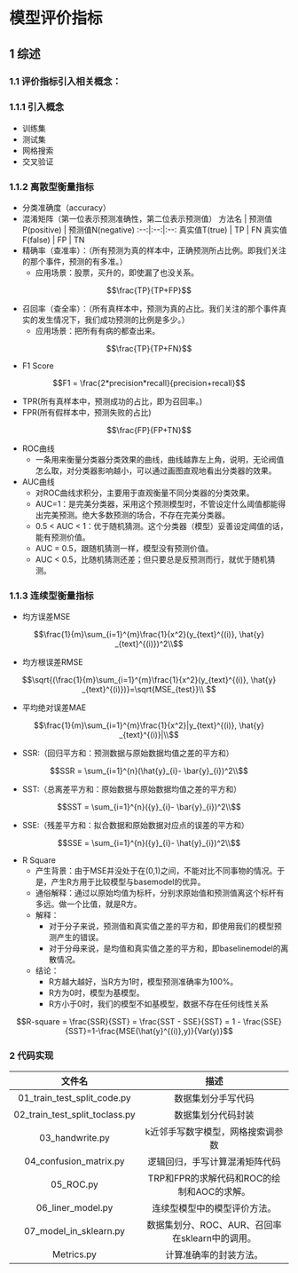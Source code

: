 # **模型评价指标**
## 1 综述
### 1.1 评价指标引入相关概念：
### 1.1.1 引入概念
- 训练集
- 测试集
- 网格搜索
- 交叉验证

### 1.1.2 离散型衡量指标
- 分类准确度（accuracy）
- 混淆矩阵（第一位表示预测准确性，第二位表示预测值）
    方法名 | 预测值P(positive) | 预测值N(negative)
    :--:|:--:|:--:
    真实值T(true) | TP | FN
    真实值F(false) | FP | TN
- 精确率（查准率）：（所有预测为真的样本中，正确预测所占比例。即我们关注的那个事件，预测的有多准。）
   - 应用场景：股票，买升的，即使漏了也没关系。 
```math
\frac{TP}{TP+FP}
```    
- 召回率（查全率）：（所有真样本中，预测为真的占比。我们关注的那个事件真实的发生情况下，我们成功预测的比例是多少。）
    - 应用场景：把所有有病的都查出来。
```math
\frac{TP}{TP+FN}
```
- F1 Score
```math
F1 = \frac{2*precision*recall}{precision+recall}
```
- TPR(所有真样本中，预测成功的占比，即为召回率。)
- FPR(所有假样本中，预测失败的占比)
```math
\frac{FP}{FP+TN}
```
- ROC曲线
    - 一条用来衡量分类器分类效果的曲线，曲线越靠左上角，说明，无论阀值怎么取，对分类器影响越小，可以通过画图直观地看出分类器的效果。
- AUC曲线
    - 对ROC曲线求积分，主要用于直观衡量不同分类器的分类效果。
    - AUC=1：是完美分类器，采用这个预测模型时，不管设定什么阈值都能得出完美预测。绝大多数预测的场合，不存在完美分类器。
    - 0.5 < AUC < 1：优于随机猜测。这个分类器（模型）妥善设定阈值的话，能有预测价值。
    - AUC = 0.5，跟随机猜测一样，模型没有预测价值。
    - AUC < 0.5，比随机猜测还差；但只要总是反预测而行，就优于随机猜测。
  

### 1.1.3 连续型衡量指标
- 均方误差MSE
```math
\frac{1}{m}\sum_{i=1}^{m}\frac{1}{x^2}(y_{text}^{(i)}, \hat{y} _{text}^{(i)})^2\\
```
- 均方根误差RMSE
```math
\sqrt{(\frac{1}{m}\sum_{i=1}^{m}\frac{1}{x^2}(y_{text}^{(i)}, \hat{y} _{text}^{(i)})}=\sqrt{MSE_{test}}\\

```
- 平均绝对误差MAE
```math
\frac{1}{m}\sum_{i=1}^{m}\frac{1}{x^2}|y_{text}^{(i)}, \hat{y} _{text}^{(i)}|\\
```

- SSR:（回归平方和：预测数据与原始数据均值之差的平方和）
```math
SSR = \sum_{i=1}^{n}(\hat{y}_{i}- \bar{y}_{i})^2\\
```
- SST:（总离差平方和：原始数据与原始数据均值之差的平方和）
```math
SST = \sum_{i=1}^{n}({y}_{i}- \bar{y}_{i})^2\\
```
- SSE:（残差平方和：拟合数据和原始数据对应点的误差的平方和）
```math
SSE = \sum_{i=1}^{n}({y}_{i}- \hat{y}_{i})^2\\
```
- R Square
    - 产生背景：由于MSE并没处于在(0,1)之间，不能对比不同事物的情况。于是，产生R方用于比较模型与basemodel的优异。
    - 通俗解释：通过以原始均值为标杆，分别求原始值和预测值离这个标杆有多远。做一个比值，就是R方。
    - 解释：
        - 对于分子来说，预测值和真实值之差的平方和，即使用我们的模型预测产生的错误。
        - 对于分母来说，是均值和真实值之差的平方和，即baselinemodel的离散情况。
    - 结论：
        - R方越大越好，当R方为1时，模型预测准确率为100%。
        - R方为0时，模型为基模型。
        - R方小于0时，我们的模型不如基模型，数据不存在任何线性关系
```math
R-square = \frac{SSR}{SST} = \frac{SST - SSE}{SST} = 1 - \frac{SSE}{SST}=1-\frac{MSE(\hat{y}^{(i)},y)}{Var(y)}
```
### 2 代码实现

文件名 | 描述 
:-:|:-:
01_train_test_split_code.py|数据集划分手写代码
02_train_test_split_toclass.py|数据集划分代码封装
03_handwrite.py|k近邻手写数字模型，网格搜索调参数
04_confusion_matrix.py|逻辑回归，手写计算混淆矩阵代码
05_ROC.py|TRP和FPR的求解代码和ROC的绘制和AOC的求解。
06_liner_model.py|连续型模型中的模型评价方法。
07_model_in_sklearn.py|数据集划分、ROC、AUR、召回率在sklearn中的调用。
Metrics.py|计算准确率的封装方法。

